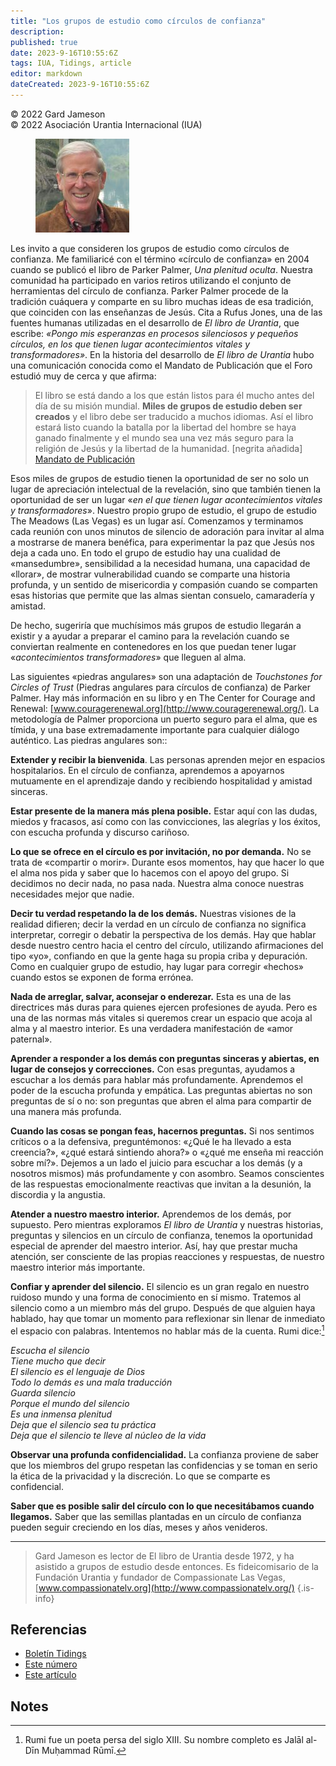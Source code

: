 ```yaml
---
title: "Los grupos de estudio como círculos de confianza"
description: 
published: true
date: 2023-9-16T10:55:6Z
tags: IUA, Tidings, article
editor: markdown
dateCreated: 2023-9-16T10:55:6Z
---
```


<p class="v-card v-sheet theme--light gray lighten-3 px-2">© 2022 Gard Jameson<br>© 2022 Asociación Urantia Internacional (IUA)</p>


<figure id="Figure_1" class="image urantiapedia image-style-align-left">
<img src="/image/article/IUA_Tidings/Gard-Jameson.jpg">
</figure>

Les invito a que consideren los grupos de estudio como círculos de confianza.  Me familiaricé con el término «círculo de confianza» en 2004 cuando se publicó el libro de Parker Palmer, _Una plenitud oculta_.  Nuestra comunidad ha participado en varios retiros utilizando el conjunto de herramientas del círculo de confianza.  Parker Palmer procede de la tradición cuáquera y comparte en su libro muchas ideas de esa tradición, que coinciden con las enseñanzas de Jesús.  Cita a Rufus Jones, una de las fuentes humanas utilizadas en el desarrollo de _El libro de Urantia_, que escribe: _«Pongo mis esperanzas en procesos silenciosos y pequeños círculos, en los que tienen lugar acontecimientos vitales y transformadores»_.  En la historia del desarrollo de _El libro de Urantia_ hubo una comunicación conocida como el Mandato de Publicación que el Foro estudió muy de cerca y que afirma:
<br style="clear:both;"/>

> El libro se está dando a los que están listos para él mucho antes del día de su misión mundial. **Miles de grupos de estudio deben ser creados** y el libro debe ser traducido a muchos idiomas. Así el libro estará listo cuando la batalla por la libertad del hombre se haya ganado finalmente y el mundo sea una vez más seguro para la religión de Jesús y la libertad de la humanidad. \[negrita añadida\] [Mandato de Publicación](/es/article/The_Publication_Mandate)

Esos miles de grupos de estudio tienen la oportunidad de ser no solo un lugar de apreciación intelectual de la revelación, sino que también tienen la oportunidad de ser un lugar «_en el que tienen lugar acontecimientos vitales y transformadores_». Nuestro propio grupo de estudio, el grupo de estudio The Meadows (Las Vegas) es un lugar así.  Comenzamos y terminamos cada reunión con unos minutos de silencio de adoración para invitar al alma a mostrarse de manera benéfica, para experimentar la paz que Jesús nos deja a cada uno.  En todo el grupo de estudio hay una cualidad de «mansedumbre», sensibilidad a la necesidad humana, una capacidad de «llorar», de mostrar vulnerabilidad cuando se comparte una historia profunda, y un sentido de misericordia y compasión cuando se comparten esas historias que permite que las almas sientan consuelo, camaradería y amistad.

De hecho, sugeriría que muchísimos más grupos de estudio llegarán a existir y a ayudar a preparar el camino para la revelación cuando se conviertan realmente en contenedores en los que puedan tener lugar «_acontecimientos transformadores_» que lleguen al alma.

Las siguientes «piedras angulares» son una adaptación de _Touchstones for Circles of Trust_ (Piedras angulares para círculos de confianza) de Parker Palmer. Hay más información en su libro y en The Center for Courage and Renewal: [www.couragerenewal.org](http://www.couragerenewal.org/). La metodología de Palmer proporciona un puerto seguro para el alma, que es tímida, y una base extremadamente importante para cualquier diálogo auténtico. Las piedras angulares son::

**Extender y recibir la bienvenida**. Las personas aprenden mejor en espacios hospitalarios. En el círculo de confianza, aprendemos a apoyarnos mutuamente en el aprendizaje dando y recibiendo hospitalidad y amistad sinceras.

**Estar presente de la manera más plena posible.** Estar aquí con las dudas, miedos y fracasos, así como con las convicciones, las alegrías y los éxitos, con escucha profunda y discurso cariñoso.

**Lo que se ofrece en el círculo es por invitación, no por demanda.** No se trata de «compartir o morir». Durante esos momentos, hay que hacer lo que el alma nos pida y saber que lo hacemos con el apoyo del grupo. Si decidimos no decir nada, no pasa nada. Nuestra alma conoce nuestras necesidades mejor que nadie.

**Decir tu verdad respetando la de los demás.** Nuestras visiones de la realidad difieren; decir la verdad en un círculo de confianza no significa interpretar, corregir o debatir la perspectiva de los demás. Hay que hablar desde nuestro centro hacia el centro del círculo, utilizando afirmaciones del tipo «yo», confiando en que la gente haga su propia criba y depuración. Como en cualquier grupo de estudio, hay lugar para corregir «hechos» cuando estos se exponen de forma errónea.

**Nada de arreglar, salvar, aconsejar o enderezar.** Esta es una de las directrices más duras para quienes ejercen profesiones de ayuda. Pero es una de las normas más vitales si queremos crear un espacio que acoja al alma y al maestro interior.  Es una verdadera manifestación de «amor paternal».

**Aprender a responder a los demás con preguntas sinceras y abiertas, en lugar de consejos y correcciones.** Con esas preguntas, ayudamos a escuchar a los demás para hablar más profundamente.  Aprendemos el poder de la escucha profunda y empática. Las preguntas abiertas no son preguntas de sí o no: son preguntas que abren el alma para compartir de una manera más profunda.

**Cuando las cosas se pongan feas, hacernos preguntas.** Si nos sentimos críticos o a la defensiva, preguntémonos: «¿Qué le ha llevado a esta creencia?», «¿qué estará sintiendo ahora?» o «¿qué me enseña mi reacción sobre mí?». Dejemos a un lado el juicio para escuchar a los demás (y a nosotros mismos) más profundamente y con asombro.  Seamos conscientes de las respuestas emocionalmente reactivas que invitan a la desunión, la discordia y la angustia.

**Atender a nuestro maestro interior.** Aprendemos de los demás, por supuesto. Pero mientras exploramos _El libro de Urantia_ y nuestras historias, preguntas y silencios en un círculo de confianza, tenemos la oportunidad especial de aprender del maestro interior. Así, hay que prestar mucha atención, ser consciente de las propias reacciones y respuestas, de nuestro maestro interior más importante.

**Confiar y aprender del silencio.** El silencio es un gran regalo en nuestro ruidoso mundo y una forma de conocimiento en sí mismo. Tratemos al silencio como a un miembro más del grupo. Después de que alguien haya hablado, hay que tomar un momento para reflexionar sin llenar de inmediato el espacio con palabras. Intentemos no hablar más de la cuenta.  Rumi dice:[^1]

_Escucha el silencio_<br>
_Tiene mucho que decir_<br>
_El silencio es el lenguaje de Dios_<br>
_Todo lo demás es una mala traducción_<br>
_Guarda silencio_<br>
_Porque el mundo del silencio_<br>
_Es una inmensa plenitud_<br>
_Deja que el silencio sea tu práctica_<br>
_Deja que el silencio te lleve al núcleo de la vida_

**Observar una profunda confidencialidad.** La confianza proviene de saber que los miembros del grupo respetan las confidencias y se toman en serio la ética de la privacidad y la discreción.  Lo que se comparte es confidencial.

**Saber que es posible salir del círculo con lo que necesitábamos cuando llegamos.** Saber que las semillas plantadas en un círculo de confianza pueden seguir creciendo en los días, meses y años venideros.

---

> Gard Jameson es lector de El libro de Urantia desde 1972, y ha asistido a grupos de estudio desde entonces. Es fideicomisario de la Fundación Urantia y fundador de Compassionate Las Vegas, [www.compassionatelv.org](http://www.compassionatelv.org/)
{.is-info}


## Referencias

- [Boletín Tidings](https://urantia-association.org/acerca-del-boletin-tidings/?lang=es)
- [Este número](https://urantia-association.org/newsletter/tidings-diciembre-2022/?lang=es)
- [Este artículo](https://urantia-association.org/los-grupos-de-estudio-como-circulos-de-confianza/?lang=es)



## Notes

[^1]: Rumi fue un poeta persa del siglo XIII. Su nombre completo es Jalāl al-Dīn Muḥammad Rūmī.